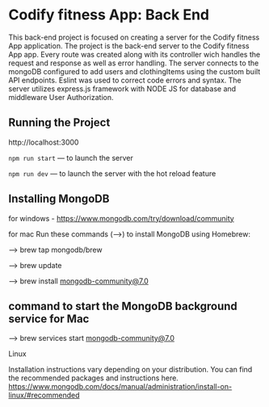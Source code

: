 # Codify fitness App: Back End

This back-end project is focused on creating a server for the Codify fitness App application.
The project is the back-end server to the Codify fitness App app. Every route was created along with its controller wich handles the request and response as well as error handling. The server connects to the mongoDB configured to add users and clothingItems using the custom built API endpoints. Eslint was used to correct code errors and syntax. The server utilizes express.js framework with NODE JS for database and middleware User Authorization.

## Running the Project

http://localhost:3000

`npm run start` — to launch the server

`npm run dev` — to launch the server with the hot reload feature

## Installing MongoDB

for windows - https://www.mongodb.com/try/download/community

for mac
Run these commands (-->) to install MongoDB using Homebrew:

--> brew tap mongodb/brew

--> brew update

--> brew install mongodb-community@7.0

## command to start the MongoDB background service for Mac

--> brew services start mongodb-community@7.0

Linux

Installation instructions vary depending on your distribution. You can find the recommended packages and instructions here. https://www.mongodb.com/docs/manual/administration/install-on-linux/#recommended
